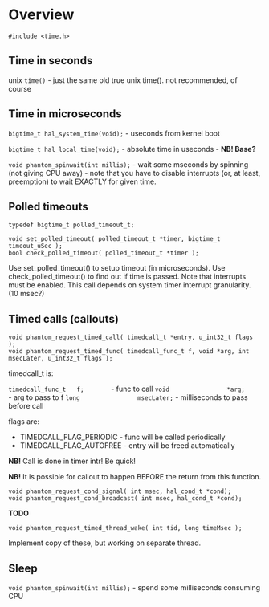 # Overview #

`#include <time.h>`

## Time in seconds ##

unix `time()` - just the same old true unix time(). not recommended, of course

## Time in microseconds ##

`bigtime_t hal_system_time(void);` - useconds from kernel boot

`bigtime_t hal_local_time(void);` - absolute time in useconds - **NB! Base?**


`void phantom_spinwait(int millis);` - wait some mseconds by spinning (not giving CPU away) - note that you have to disable interrupts (or, at least, preemption) to wait EXACTLY for given time.

## Polled timeouts ##

```
typedef bigtime_t polled_timeout_t;

void set_polled_timeout( polled_timeout_t *timer, bigtime_t timeout_uSec );
bool check_polled_timeout( polled_timeout_t *timer );
```

Use set_polled_timeout() to setup timeout (in microseconds). Use check_polled_timeout() to find out if time is passed. Note that interrupts must be enabled. This call depends on system timer interrupt granularity. (10 msec?)

## Timed calls (callouts) ##

```
void phantom_request_timed_call( timedcall_t *entry, u_int32_t flags );
void phantom_request_timed_func( timedcall_func_t f, void *arg, int msecLater, u_int32_t flags );
```

timedcall\_t is:

`timedcall_func_t 	f;       ` - func to call
`void                *arg;     ` - arg to pass to f
`long                msecLater;` - milliseconds to pass before call

flags are:

  * TIMEDCALL\_FLAG\_PERIODIC   - func will be called periodically
  * TIMEDCALL\_FLAG\_AUTOFREE   - entry will be freed automatically

**NB!** Call is done in timer intr! Be quick!

**NB!** It is possible for callout to happen BEFORE the return from this function.
```
void phantom_request_cond_signal( int msec, hal_cond_t *cond);
void phantom_request_cond_broadcast( int msec, hal_cond_t *cond);
```

**TODO**


`void phantom_request_timed_thread_wake( int tid, long timeMsec );`

Implement copy of these, but working on separate thread.

## Sleep ##

`void phantom_spinwait(int millis);` - spend some milliseconds consuming CPU
